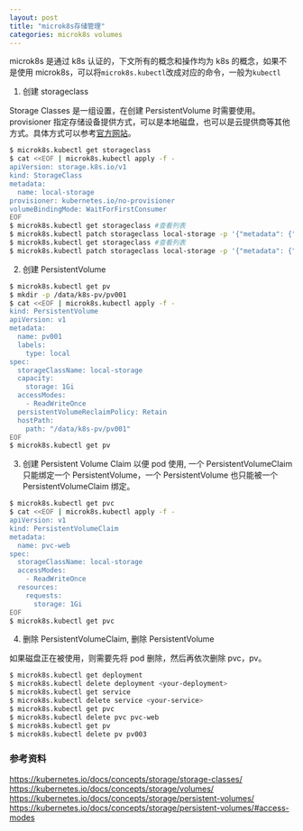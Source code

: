 ```yaml
---
layout: post
title: "microk8s存储管理"
categories: microk8s volumes
---
```


microk8s 是通过 k8s 认证的，下文所有的概念和操作均为 k8s 的概念，如果不是使用 microk8s，可以将`microk8s.kubectl`改成对应的命令，一般为`kubectl`

1. 创建 storageclass

Storage Classes 是一组设置，在创建 PersistentVolume 时需要使用。provisioner 指定存储设备提供方式，可以是本地磁盘，也可以是云提供商等其他方式。具体方式可以参考[官方网站](https://kubernetes.io/docs/concepts/storage/storage-classes/)。

```bash
$ microk8s.kubectl get storageclass
$ cat <<EOF | microk8s.kubectl apply -f -
apiVersion: storage.k8s.io/v1
kind: StorageClass
metadata:
  name: local-storage
provisioner: kubernetes.io/no-provisioner
volumeBindingMode: WaitForFirstConsumer
EOF
$ microk8s.kubectl get storageclass #查看列表
$ microk8s.kubectl patch storageclass local-storage -p '{"metadata": {"annotations":{"storageclass.kubernetes.io/is-default-class":"true"}}}' #设为默认
$ microk8s.kubectl get storageclass #查看列表
$ microk8s.kubectl patch storageclass local-storage -p '{"metadata": {"annotations":{"storageclass.kubernetes.io/is-default-class":"false"}}}' #取消默认设置
```

2. 创建 PersistentVolume

```bash
$ microk8s.kubectl get pv
$ mkdir -p /data/k8s-pv/pv001
$ cat <<EOF | microk8s.kubectl apply -f -
kind: PersistentVolume
apiVersion: v1
metadata:
  name: pv001
  labels:
    type: local
spec:
  storageClassName: local-storage
  capacity:
    storage: 1Gi
  accessModes:
    - ReadWriteOnce
  persistentVolumeReclaimPolicy: Retain
  hostPath:
    path: "/data/k8s-pv/pv001"
EOF
$ microk8s.kubectl get pv
```

3. 创建 Persistent Volume Claim 以便 pod 使用, 一个 PersistentVolumeClaim 只能绑定一个 PersistentVolume，一个 PersistentVolume 也只能被一个 PersistentVolumeClaim 绑定。

```bash
$ microk8s.kubectl get pvc
$ cat <<EOF | microk8s.kubectl apply -f -
apiVersion: v1
kind: PersistentVolumeClaim
metadata:
  name: pvc-web
spec:
  storageClassName: local-storage
  accessModes:
    - ReadWriteOnce
  resources:
    requests:
      storage: 1Gi
EOF
$ microk8s.kubectl get pvc
```

4. 删除 PersistentVolumeClaim, 删除 PersistentVolume

如果磁盘正在被使用，则需要先将 pod 删除，然后再依次删除 pvc，pv。

```bash
$ microk8s.kubectl get deployment
$ microk8s.kubectl delete deployment <your-deployment>
$ microk8s.kubectl get service
$ microk8s.kubectl delete service <your-service>
$ microk8s.kubectl get pvc
$ microk8s.kubectl delete pvc pvc-web
$ microk8s.kubectl get pv
$ microk8s.kubectl delete pv pv003
```

### 参考资料

https://kubernetes.io/docs/concepts/storage/storage-classes/
https://kubernetes.io/docs/concepts/storage/volumes/
https://kubernetes.io/docs/concepts/storage/persistent-volumes/
https://kubernetes.io/docs/concepts/storage/persistent-volumes/#access-modes
